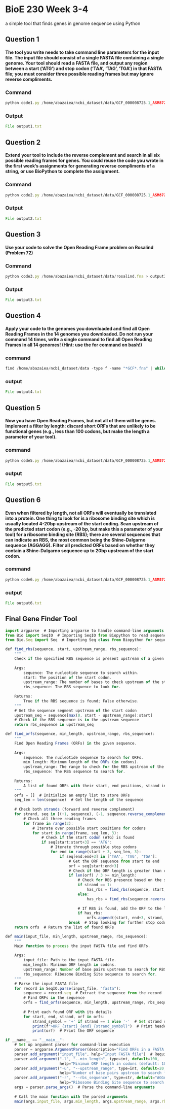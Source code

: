 # BioE 230 Week 3-4

a simple tool that finds genes in genome sequence using Python

## Question 1 

#### The tool you write needs to take command line parameters for the input file. The input file should consist of a single FASTA file containing a single genome. Your tool should read a FASTA file, and output any region between a start (‘ATG’) and stop codon (‘TAA’, ‘TAG’, ‘TGA’) in that FASTA file; you must consider three possible reading frames but may ignore reverse compliments. 

### Command 
```javascript
python code1.py /home/abazaiea/ncbi_dataset/data/GCF_000008725.1_ASM872v1_genomic.fna > output1.txt
```


###  Output
```javascript
File output1.txt 

```
## Question 2
#### Extend your tool to include the reverse complement and search in all six possible reading frames for genes. You could reuse the code you wrote in the first week’s assignments for generating reverse compliments of a string, or use BioPython to complete the assignment.

### Command 
```javascript
python code2.py /home/abazaiea/ncbi_dataset/data/GCF_000008725.1_ASM872v1_genomic.fna > output2.txt
```


###  Output
```javascript
File output2.txt 

```

##  Question 3

#### Use your code to solve the Open Reading Frame problem on Rosalind (Problem 72)


### Command 
```javascript
python code3.py /home/abazaiea/ncbi_dataset/data/rosalind.fna > output3.txt
```


###  Output
```javascript
File output3.txt 

```
## Question 4
#### Apply your code to the genomes you downloaded and find all Open Reading Frames in the 14 genomes you downloaded. Do not run your command 14 times, write a single command to find all Open Reading Frames in all 14 genomes! (Hint: use the for command on bash!)

### command 
```javascript
find /home/abazaiea/ncbi_dataset/data -type f -name "*GCF*.fna" | while read genome; do python gene2.py "$genome"; done > output4.txt
```

### output
```javascript
File output4.txt

```

## Question 5
#### Now you have Open Reading Frames, but not all of them will be genes. Implement a filter by length: discard short ORFs that are unlikely to be functional genes (e.g., less than 100 codons, but make the length a parameter of your tool).



### command 
```javascript
python code5.py /home/abazaiea/ncbi_dataset/data/GCF_000008725.1_ASM872v1_genomic.fna -l 100 > output5.txt
```

### output
```javascript
File output5.txt

```
## Question 6

#### Even when filtered by length, not all ORFs will eventually be translated into a protein. One thing to look for is a ribosome binding site which is usually located 4-20bp upstream of the start coding. Scan upstream of the predicted start codon (e.g., -20 bp, but make this a parameter of your tool) for a ribosome binding site (RBS); there are several sequences that can indicate an RBS, the most common being the Shine-Dalgarno sequence (AGGAGG). Filter all predicted ORFs based on whether they contain a Shine-Dalgarno sequence up to 20bp upstream of the start codon.



### command 
```javascript
python code6.py /home/abazaiea/ncbi_dataset/data/GCF_000008725.1_ASM872v1_genomic.fna -l 100 > output6.txt

```

### output
```javascript
File output6.txt

```
## Final Gene Finder Tool 

```javascript
import argparse  # Importing argparse to handle command-line arguments
from Bio import SeqIO  # Importing SeqIO from Biopython to read sequence files
from Bio.Seq import Seq  # Importing Seq class from Biopython for sequence operations

def find_rbs(sequence, start, upstream_range, rbs_sequence):
    """
    Check if the specified RBS sequence is present upstream of a given start position in the sequence.
    
    Args:
        sequence: The nucleotide sequence to search within.
        start: The position of the start codon.
        upstream_range: The number of bases to check upstream of the start codon.
        rbs_sequence: The RBS sequence to look for.
    
    Returns:
        True if the RBS sequence is found; False otherwise.
    """
    # Get the sequence segment upstream of the start codon
    upstream_seq = sequence[max(0, start - upstream_range):start]
    # Check if the RBS sequence is in the upstream sequence
    return rbs_sequence in upstream_seq

def find_orfs(sequence, min_length, upstream_range, rbs_sequence):
    """
    Find Open Reading Frames (ORFs) in the given sequence.
    
    Args:
        sequence: The nucleotide sequence to search for ORFs.
        min_length: Minimum length of the ORFs (in codons).
        upstream_range: The range to check for the RBS upstream of the start codon.
        rbs_sequence: The RBS sequence to search for.
    
    Returns:
        A list of found ORFs with their start, end positions, strand information, and sequence.
    """
    orfs = []  # Initialize an empty list to store ORFs
    seq_len = len(sequence)  # Get the length of the sequence
    
    # Check both strands (forward and reverse complement)
    for strand, seq in [(+1, sequence), (-1, sequence.reverse_complement())]:
        # Check all three reading frames
        for frame in range(3):
            # Iterate over possible start positions for codons
            for start in range(frame, seq_len, 3):
                # Check if the start codon (ATG) is found
                if seq[start:start+3] == 'ATG':
                    # Iterate through possible stop codons
                    for end in range(start + 3, seq_len, 3):
                        if seq[end:end+3] in ['TAA', 'TAG', 'TGA']:
                            # Get the ORF sequence from start to end
                            orf = seq[start:end+3]
                            # Check if the ORF length is greater than or equal to min_length
                            if len(orf) / 3 >= min_length:
                                # Check for RBS presence based on the strand
                                if strand == 1:
                                    has_rbs = find_rbs(sequence, start, upstream_range, rbs_sequence)
                                else:
                                    has_rbs = find_rbs(sequence.reverse_complement(), seq_len - end - 3, upstream_range, rbs_sequence)
                                
                                # If RBS is found, add the ORF to the list
                                if has_rbs:
                                    orfs.append((start, end+3, strand, orf))
                            break  # Stop looking for further stop codons after finding one
    return orfs  # Return the list of found ORFs

def main(input_file, min_length, upstream_range, rbs_sequence):
    """
    Main function to process the input FASTA file and find ORFs.
    
    Args:
        input_file: Path to the input FASTA file.
        min_length: Minimum ORF length in codons.
        upstream_range: Number of base pairs upstream to search for RBS.
        rbs_sequence: Ribosome Binding Site sequence to search for.
    """
    # Parse the input FASTA file
    for record in SeqIO.parse(input_file, "fasta"):
        sequence = record.seq  # Extract the sequence from the record
        # Find ORFs in the sequence
        orfs = find_orfs(sequence, min_length, upstream_range, rbs_sequence)
        
        # Print each found ORF with its details
        for start, end, strand, orf in orfs:
            strand_symbol = '+' if strand == 1 else '-'  # Set strand symbol based on the strand
            print(f">ORF_{start}_{end}_{strand_symbol}")  # Print header with ORF details
            print(orf)  # Print the ORF sequence

if __name__ == "__main__":
    # Set up argument parser for command-line execution
    parser = argparse.ArgumentParser(description="Find ORFs in a FASTA file with length and RBS filtering")
    parser.add_argument("input_file", help="Input FASTA file")  # Required input file argument
    parser.add_argument("-l", "--min_length", type=int, default=100, 
                        help="Minimum ORF length in codons (default: 100)")  # Optional argument for min ORF length
    parser.add_argument("-u", "--upstream_range", type=int, default=20,
                        help="Number of base pairs upstream to search for RBS (default: 20)")  # Optional argument for upstream range
    parser.add_argument("-r", "--rbs_sequence", type=str, default="AGGAGG",
                        help="Ribosome Binding Site sequence to search for (default: AGGAGG)")  # Optional argument for RBS sequence
    args = parser.parse_args()  # Parse the command-line arguments
    
    # Call the main function with the parsed arguments
    main(args.input_file, args.min_length, args.upstream_range, args.rbs_sequence)


```
